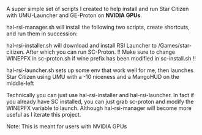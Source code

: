 A super simple set of scripts I created to help install and run Star Citizen with UMU-Launcher and GE-Proton on **NVIDIA GPUs**.

hal-rsi-manager.sh will install the following two scripts, create shortcuts, and run them in succession:

hal-rsi-installer.sh will download and install RSI Launcher to /Games/star-citizen. After which you can run SC-Proton. !! Make sure to change WINEPFX in sc-proton.sh if wine prefix has been modified in sc-install.sh !!

hal-rsi-launcher.sh sets up some env that work well for me, then launches Star Citizen using UMU with a -10 niceness and a MangoHUD on the middle-left

Technically you can just use hal-rsi-installer and hal-rsi-launcher. In fact if you already have SC installed, you can just grab sc-proton and modify the WINEPFX variable to launch. Although hal-rsi-manager will become more useful as I iterate this project.

Note: This is meant for users with NVIDIA GPUs
